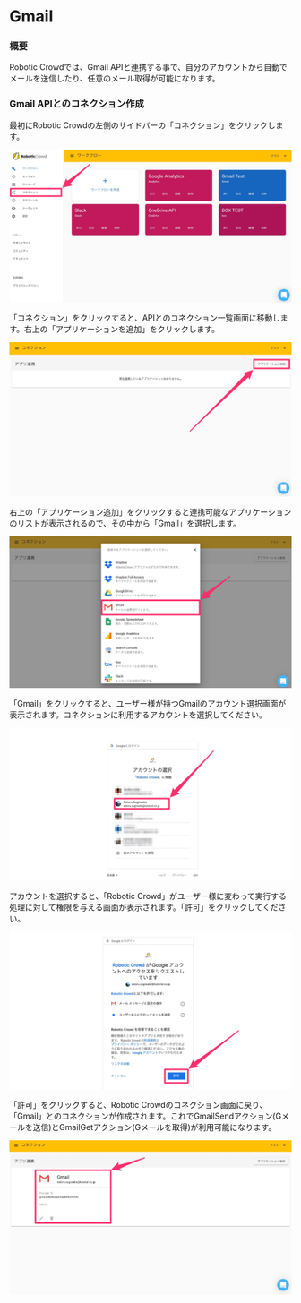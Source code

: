 # Gmail

### 概要

Robotic Crowdでは、Gmail APIと連携する事で、自分のアカウントから自動でメールを送信したり、任意のメール取得が可能になります。

###  Gmail APIとのコネクション作成

最初にRobotic Crowdの左側のサイドバーの「コネクション」をクリックします。

![](../.gitbook/assets/connection_click.png)

「コネクション」をクリックすると、APIとのコネクション一覧画面に移動します。右上の「アプリケーションを追加」をクリックします。

![](../.gitbook/assets/connection_ui.png)

右上の「アプリケーション追加」をクリックすると連携可能なアプリケーションのリストが表示されるので、その中から「Gmail」を選択します。

![](../.gitbook/assets/connection_list.png)

「Gmail」をクリックすると、ユーザー様が持つGmailのアカウント選択画面が表示されます。コネクションに利用するアカウントを選択してください。

![](../.gitbook/assets/gmail_account.png)

アカウントを選択すると、「Robotic Crowd」がユーザー様に変わって実行する処理に対して権限を与える画面が表示されます。「許可」をクリックしてください。

![](../.gitbook/assets/robotic_crowd_integration.png)

「許可」をクリックすると、Robotic Crowdのコネクション画面に戻り、「Gmail」とのコネクションが作成されます。これでGmailSendアクション(Gメールを送信)とGmailGetアクション(Gメールを取得)が利用可能になります。

![](../.gitbook/assets/set_gmail.png)






